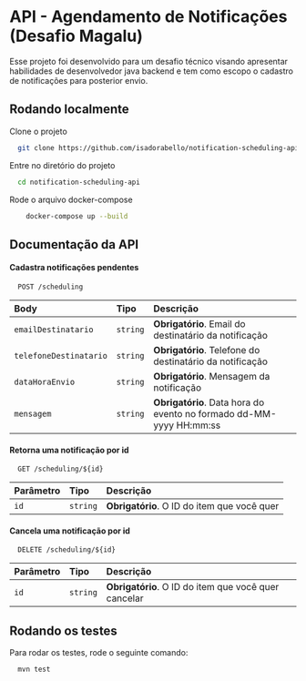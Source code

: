 
# API - Agendamento de Notificações (Desafio Magalu)

Esse projeto foi desenvolvido para um desafio técnico visando apresentar habilidades de desenvolvedor java backend e tem como escopo o cadastro de notificações para posterior envio.



## Rodando localmente

Clone o projeto

```bash
  git clone https://github.com/isadorabello/notification-scheduling-api.git
```

Entre no diretório do projeto

```bash
  cd notification-scheduling-api
```

Rode o arquivo docker-compose

```bash
    docker-compose up --build
```

## Documentação da API

#### Cadastra notificações pendentes

```http
  POST /scheduling
```

| Body   | Tipo       | Descrição                           |
| :---------- | :--------- | :---------------------------------- |
| `emailDestinatario` | `string` | **Obrigatório**. Email do destinatário da notificação |
| `telefoneDestinatario` | `string` | **Obrigatório**. Telefone do destinatário da notificação |
| `dataHoraEnvio` | `string` | **Obrigatório**. Mensagem da notificação |
| `mensagem` | `string` | **Obrigatório**. Data hora do evento no formado dd-MM-yyyy HH:mm:ss |

#### Retorna uma notificação por id

```http
  GET /scheduling/${id}
```

| Parâmetro   | Tipo       | Descrição                                   |
| :---------- | :--------- | :------------------------------------------ |
| `id`      | `string` | **Obrigatório**. O ID do item que você quer |

#### Cancela uma notificação por id

```http
  DELETE /scheduling/${id}
```

| Parâmetro   | Tipo       | Descrição                                   |
| :---------- | :--------- | :------------------------------------------ |
| `id`      | `string` | **Obrigatório**. O ID do item que você quer cancelar |


## Rodando os testes

Para rodar os testes, rode o seguinte comando:

```bash
  mvn test
```
